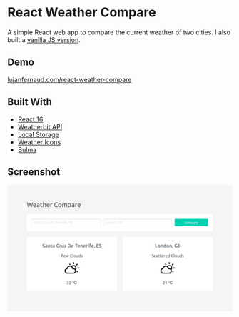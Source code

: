 # React Weather Compare

A simple React web app to compare the current weather of two cities. I also built a [vanilla JS version](https://github.com/lujanfernaud/js-weather-compare).

## Demo

[lujanfernaud.com/react-weather-compare](http://lujanfernaud.com/react-weather-compare/)

## Built With

- [React 16](https://reactjs.org/)
- [Weatherbit API](https://www.weatherbit.io/api)
- [Local Storage](https://developer.mozilla.org/en-US/docs/Web/API/Storage/LocalStorage)
- [Weather Icons](https://github.com/erikflowers/weather-icons)
- [Bulma](https://bulma.io/)

## Screenshot

<kbd>
  <img src="img/Screenshot_2018-09-04.png" alt="Project Screenshot">
</kbd>
